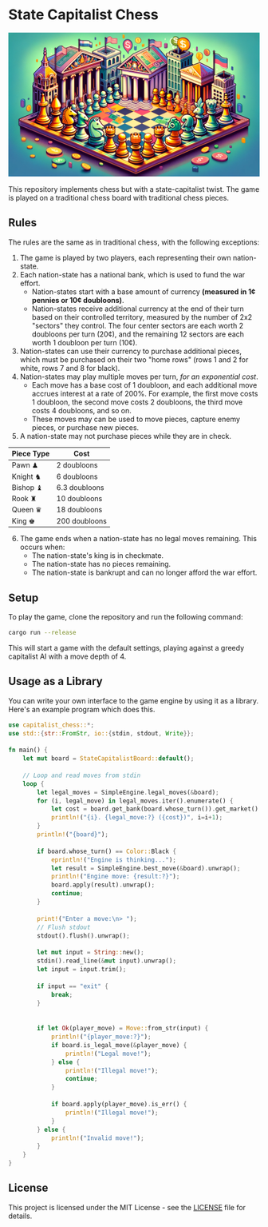 # State Capitalist Chess

![Header](assets/header.png)

This repository implements chess but with a state-capitalist twist. The game is played on a traditional chess board with traditional chess pieces.

## Rules

The rules are the same as in traditional chess, with the following exceptions:
1. The game is played by two players, each representing their own nation-state.
2. Each nation-state has a national bank, which is used to fund the war effort.
    - Nation-states start with a base amount of currency **(measured in 1¢ pennies or 10¢ doubloons)**.
    - Nation-states receive additional currency at the end of their turn based on their controlled territory, measured by the number of 2x2 "sectors" they control. The four center sectors are each worth 2 doubloons per turn (20¢), and the remaining 12 sectors are each worth 1 doubloon per turn (10¢).
3. Nation-states can use their currency to purchase additional pieces, which must be purchased on their two "home rows" (rows 1 and 2 for white, rows 7 and 8 for black).
4. Nation-states may play multiple moves per turn, *for an exponential cost*.
    - Each move has a base cost of 1 doubloon, and each additional move accrues interest at a rate of 200%. For example, the first move costs 1 doubloon, the second move costs 2 doubloons, the third move costs 4 doubloons, and so on.
    - These moves may can be used to move pieces, capture enemy pieces, or purchase new pieces.
5. A nation-state may not purchase pieces while they are in check.

|Piece Type|Cost|
|---|---|
|Pawn ♟︎|2 doubloons|
|Knight ♞|6 doubloons|
|Bishop ♝|6.3 doubloons|
|Rook ♜|10 doubloons|
|Queen ♛|18 doubloons|
|King ♚|200 doubloons|

6. The game ends when a nation-state has no legal moves remaining. This occurs when:
    - The nation-state's king is in checkmate.
    - The nation-state has no pieces remaining.
    - The nation-state is bankrupt and can no longer afford the war effort.

## Setup

To play the game, clone the repository and run the following command:

```bash
cargo run --release
```

This will start a game with the default settings, playing against a greedy capitalist AI with a move depth of 4.

## Usage as a Library

You can write your own interface to the game engine by using it as a library. Here's an example program which does this.

```rust
use capitalist_chess::*;
use std::{str::FromStr, io::{stdin, stdout, Write}};

fn main() {
    let mut board = StateCapitalistBoard::default();

    // Loop and read moves from stdin
    loop {
        let legal_moves = SimpleEngine.legal_moves(&board);
        for (i, legal_move) in legal_moves.iter().enumerate() {
            let cost = board.get_bank(board.whose_turn()).get_market().get_move_value(legal_move);
            println!("{i}. {legal_move:?} ({cost})", i=i+1);
        }
        println!("{board}");

        if board.whose_turn() == Color::Black {
            eprintln!("Engine is thinking...");
            let result = SimpleEngine.best_move(&board).unwrap();
            println!("Engine move: {result:?}");
            board.apply(result).unwrap();
            continue;
        }

        print!("Enter a move:\n> ");
        // Flush stdout
        stdout().flush().unwrap();
        
        let mut input = String::new();
        stdin().read_line(&mut input).unwrap();
        let input = input.trim();

        if input == "exit" {
            break;
        }


        if let Ok(player_move) = Move::from_str(input) {
            println!("{player_move:?}");
            if board.is_legal_move(&player_move) {
                println!("Legal move!");
            } else {
                println!("Illegal move!");
                continue;
            }

            if board.apply(player_move).is_err() {
                println!("Illegal move!");
            }
        } else {
            println!("Invalid move!");
        }
    }
}
```

## License

This project is licensed under the MIT License - see the [LICENSE](LICENSE) file for details.